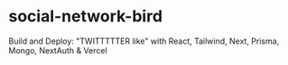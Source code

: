 # social-network-bird
Build and Deploy: "TWITTTTTER like" with React, Tailwind, Next, Prisma, Mongo, NextAuth &amp; Vercel
